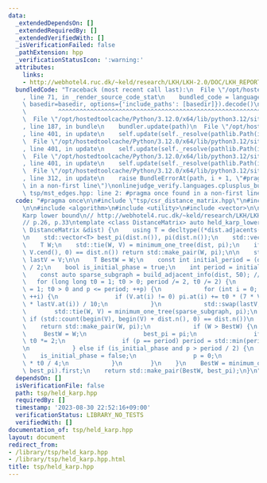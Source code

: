 ```yaml
---
data:
  _extendedDependsOn: []
  _extendedRequiredBy: []
  _extendedVerifiedWith: []
  _isVerificationFailed: false
  _pathExtension: hpp
  _verificationStatusIcon: ':warning:'
  attributes:
    links:
    - http://webhotel4.ruc.dk/~keld/research/LKH/LKH-2.0/DOC/LKH_REPORT.pdf
  bundledCode: "Traceback (most recent call last):\n  File \"/opt/hostedtoolcache/Python/3.12.0/x64/lib/python3.12/site-packages/onlinejudge_verify/documentation/build.py\"\
    , line 71, in _render_source_code_stat\n    bundled_code = language.bundle(stat.path,\
    \ basedir=basedir, options={'include_paths': [basedir]}).decode()\n          \
    \         ^^^^^^^^^^^^^^^^^^^^^^^^^^^^^^^^^^^^^^^^^^^^^^^^^^^^^^^^^^^^^^^^^^^^^^^^^^^^^^^^^\n\
    \  File \"/opt/hostedtoolcache/Python/3.12.0/x64/lib/python3.12/site-packages/onlinejudge_verify/languages/cplusplus.py\"\
    , line 187, in bundle\n    bundler.update(path)\n  File \"/opt/hostedtoolcache/Python/3.12.0/x64/lib/python3.12/site-packages/onlinejudge_verify/languages/cplusplus_bundle.py\"\
    , line 401, in update\n    self.update(self._resolve(pathlib.Path(included), included_from=path))\n\
    \  File \"/opt/hostedtoolcache/Python/3.12.0/x64/lib/python3.12/site-packages/onlinejudge_verify/languages/cplusplus_bundle.py\"\
    , line 401, in update\n    self.update(self._resolve(pathlib.Path(included), included_from=path))\n\
    \  File \"/opt/hostedtoolcache/Python/3.12.0/x64/lib/python3.12/site-packages/onlinejudge_verify/languages/cplusplus_bundle.py\"\
    , line 401, in update\n    self.update(self._resolve(pathlib.Path(included), included_from=path))\n\
    \  File \"/opt/hostedtoolcache/Python/3.12.0/x64/lib/python3.12/site-packages/onlinejudge_verify/languages/cplusplus_bundle.py\"\
    , line 312, in update\n    raise BundleErrorAt(path, i + 1, \"#pragma once found\
    \ in a non-first line\")\nonlinejudge_verify.languages.cplusplus_bundle.BundleErrorAt:\
    \ tsp/mst_edges.hpp: line 2: #pragma once found in a non-first line\n"
  code: "#pragma once\n\n#include \"tsp/csr_distance_matrix.hpp\"\n#include \"tsp/minimum_one_tree.hpp\"\
    \n\n#include <algorithm>\n#include <utility>\n#include <vector>\n\n// Held\u2013\
    Karp lower bound\n// http://webhotel4.ruc.dk/~keld/research/LKH/LKH-2.0/DOC/LKH_REPORT.pdf\n\
    // p.26, p.33\ntemplate <class DistanceMatrix> auto held_karp_lower_bound(const\
    \ DistanceMatrix &dist) {\n    using T = decltype((*dist.adjacents(0).begin()).second);\n\
    \n    std::vector<T> best_pi(dist.n()), pi(dist.n());\n    std::vector<int> V;\n\
    \    T W;\n    std::tie(W, V) = minimum_one_tree(dist, pi);\n    if (std::count(V.cbegin(),\
    \ V.cend(), 0) == dist.n()) return std::make_pair(W, pi);\n\n    std::vector<int>\
    \ lastV = V;\n\n    T BestW = W;\n    const int initial_period = (dist.n() + 1)\
    \ / 2;\n    bool is_initial_phase = true;\n    int period = initial_period;\n\n\
    \    const auto sparse_subgraph = build_adjacent_info(dist, 50); // p.47\n\n \
    \   for (long long t0 = 1; t0 > 0; period /= 2, t0 /= 2) {\n        for (int p\
    \ = 1; t0 > 0 and p <= period; ++p) {\n            for (int i = 0; i < dist.n();\
    \ ++i) {\n                if (V.at(i) != 0) pi.at(i) += t0 * (7 * V.at(i) + 3\
    \ * lastV.at(i)) / 10;\n            }\n            std::swap(lastV, V);\n    \
    \        std::tie(W, V) = minimum_one_tree(sparse_subgraph, pi);\n           \
    \ if (std::count(begin(V), begin(V) + dist.n(), 0) == dist.n())\n            \
    \    return std::make_pair(W, pi);\n            if (W > BestW) {\n           \
    \     BestW = W;\n                best_pi = pi;\n                if (is_initial_phase)\
    \ t0 *= 2;\n                if (p == period) period = std::min(period * 2, initial_period);\n\
    \n            } else if (is_initial_phase and p > period / 2) {\n            \
    \    is_initial_phase = false;\n                p = 0;\n                t0 = 3\
    \ * t0 / 4;\n            }\n        }\n    }\n    BestW = minimum_one_tree(dist,\
    \ best_pi).first;\n    return std::make_pair(BestW, best_pi);\n}\n"
  dependsOn: []
  isVerificationFile: false
  path: tsp/held_karp.hpp
  requiredBy: []
  timestamp: '2023-08-30 22:52:16+09:00'
  verificationStatus: LIBRARY_NO_TESTS
  verifiedWith: []
documentation_of: tsp/held_karp.hpp
layout: document
redirect_from:
- /library/tsp/held_karp.hpp
- /library/tsp/held_karp.hpp.html
title: tsp/held_karp.hpp
---
```

